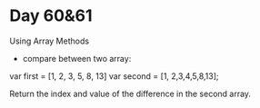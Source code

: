 # Day 60&61

Using Array Methods
- compare between two array:

 var first = [1, 2, 3, 5, 8, 13]
 var second = [1, 2,3,4,5,8,13];

Return the index and value of the difference in the second array.